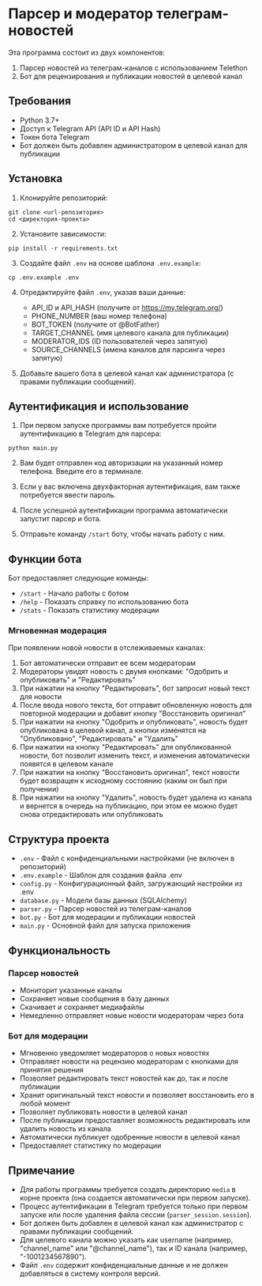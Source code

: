 # Парсер и модератор телеграм-новостей

Эта программа состоит из двух компонентов:
1. Парсер новостей из телеграм-каналов с использованием Telethon
2. Бот для рецензирования и публикации новостей в целевой канал

## Требования

* Python 3.7+
* Доступ к Telegram API (API ID и API Hash)
* Токен бота Telegram
* Бот должен быть добавлен администратором в целевой канал для публикации

## Установка

1. Клонируйте репозиторий:
```
git clone <url-репозитория>
cd <директория-проекта>
```

2. Установите зависимости:
```
pip install -r requirements.txt
```

3. Создайте файл `.env` на основе шаблона `.env.example`:
```
cp .env.example .env
```

4. Отредактируйте файл `.env`, указав ваши данные:
   - API_ID и API_HASH (получите от https://my.telegram.org/)
   - PHONE_NUMBER (ваш номер телефона)
   - BOT_TOKEN (получите от @BotFather)
   - TARGET_CHANNEL (имя целевого канала для публикации)
   - MODERATOR_IDS (ID пользователей через запятую)
   - SOURCE_CHANNELS (имена каналов для парсинга через запятую)

5. Добавьте вашего бота в целевой канал как администратора (с правами публикации сообщений).

## Аутентификация и использование

1. При первом запуске программы вам потребуется пройти аутентификацию в Telegram для парсера:
```
python main.py
```

2. Вам будет отправлен код авторизации на указанный номер телефона. Введите его в терминале.

3. Если у вас включена двухфакторная аутентификация, вам также потребуется ввести пароль.

4. После успешной аутентификации программа автоматически запустит парсер и бота.

5. Отправьте команду `/start` боту, чтобы начать работу с ним.

## Функции бота

Бот предоставляет следующие команды:

* `/start` - Начало работы с ботом
* `/help` - Показать справку по использованию бота
* `/stats` - Показать статистику модерации

### Мгновенная модерация

При появлении новой новости в отслеживаемых каналах:
1. Бот автоматически отправит ее всем модераторам
2. Модераторы увидят новость с двумя кнопками: "Одобрить и опубликовать" и "Редактировать"
3. При нажатии на кнопку "Редактировать", бот запросит новый текст для новости
4. После ввода нового текста, бот отправит обновленную новость для повторной модерации и добавит кнопку "Восстановить оригинал"
5. При нажатии на кнопку "Одобрить и опубликовать", новость будет опубликована в целевой канал, а кнопки изменятся на "Опубликовано", "Редактировать" и "Удалить"
6. При нажатии на кнопку "Редактировать" для опубликованной новости, бот позволит изменить текст, и изменения автоматически появятся в целевом канале
7. При нажатии на кнопку "Восстановить оригинал", текст новости будет возвращен к исходному состоянию (каким он был при получении)
8. При нажатии на кнопку "Удалить", новость будет удалена из канала и вернется в очередь на публикацию, при этом ее можно будет снова отредактировать или опубликовать

## Структура проекта

* `.env` - Файл с конфиденциальными настройками (не включен в репозиторий)
* `.env.example` - Шаблон для создания файла .env
* `config.py` - Конфигурационный файл, загружающий настройки из .env
* `database.py` - Модели базы данных (SQLAlchemy)
* `parser.py` - Парсер новостей из телеграм-каналов
* `bot.py` - Бот для модерации и публикации новостей
* `main.py` - Основной файл для запуска приложения

## Функциональность

### Парсер новостей
* Мониторит указанные каналы
* Сохраняет новые сообщения в базу данных
* Скачивает и сохраняет медиафайлы
* Немедленно отправляет новые новости модераторам через бота

### Бот для модерации
* Мгновенно уведомляет модераторов о новых новостях
* Отправляет новости на рецензию модераторам с кнопками для принятия решения
* Позволяет редактировать текст новостей как до, так и после публикации
* Хранит оригинальный текст новости и позволяет восстановить его в любой момент
* Позволяет публиковать новости в целевой канал
* После публикации предоставляет возможность редактировать или удалить новость из канала
* Автоматически публикует одобренные новости в целевой канал
* Предоставляет статистику по модерации

## Примечание

- Для работы программы требуется создать директорию `media` в корне проекта (она создается автоматически при первом запуске).
- Процесс аутентификации в Telegram требуется только при первом запуске или после удаления файла сессии (`parser_session.session`).
- Бот должен быть добавлен в целевой канал как администратор с правами публикации сообщений.
- Для целевого канала можно указать как username (например, "channel_name" или "@channel_name"), так и ID канала (например, "-1001234567890").
- Файл `.env` содержит конфиденциальные данные и не должен добавляться в систему контроля версий. 